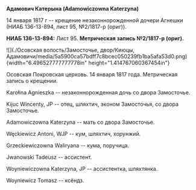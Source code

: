 **Адамович Катерына (Adamowiczowna Katerzyna)**

14 января 1817 г -- крещение незаконнорожденной дочери Агнешки (НИАБ
136-13-894, лист 95, №2/1817-р (ориг)).

**НИАБ 136-13-894:** Лист 95. **Метрическая запись №2/1817-р (ориг).**

![](./Осовская волость/Замосточье, двор/Киюцы, Адамовичи/media/5a5900ca57bdff7c8bcec050239fb1ba5afa53d0.png){width="6.496527777777778in"
height="1.414767060367454in"}

Осовская Покровская церковь. 14 января 1817 года. Метрическая запись о
крещении.

Karołina Agnieszka -- незаконнорожденная дочь со двора Замосточье.

Kijuc Wincenty, JP -- отец, шляхтич, эконом Замосточья, со двора
Замосточье.

Adamowiczowna Katerzyna -- мать со двора Замосточье.

Węckiewicz Antoni, WJP -- кум, шляхтич, хорунжий.

Grzeckiewiczowna Waliryana -- кума, поручица.

Jwanowski Tadeusz -- ассистент.

Woyniewiczowna Katerzyna, JP -- ассистентка, шляхтянка.

Woyniewicz Tomasz -- ксёндз.
